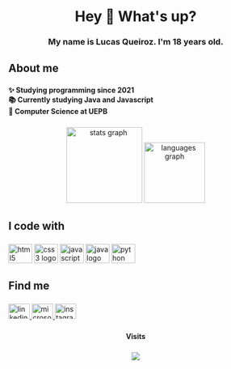 <h1 align="center">Hey 👋 What's up?</h1>

###

<h3 align="center">My name is Lucas Queiroz. I'm 18 years old.</h3>

###

<h2 align="left">About me</h2>

###

<h4 align="left">✨ Studying programming since 2021<br>📚 Currently studying Java and Javascript<br>🎲 Computer Science at UEPB</h4>

###

<div align="center">
  <img src="https://github-readme-stats.vercel.app/api?hide_title=false&hide_rank=false&show_icons=true&include_all_commits=true&count_private=true&disable_animations=false&theme=dark&locale=en&hide_border=true&custom_title=My Github Stats&username=dev" height="150" alt="stats graph"  />
  <img src="https://github-readme-stats.vercel.app/api/top-langs?locale=en&hide_title=false&layout=default &card_width=320&langs_count=5&theme=dark&hide_border=true&username=dev" height="120" alt="languages graph"  />
</div>

###

<h2 align="left">I code with</h2>

###

<div align="left">
  <img src="https://cdn.jsdelivr.net/gh/devicons/devicon/icons/html5/html5-original.svg" height="38" width="47" alt="html5 logo"  />
  <img src="https://cdn.jsdelivr.net/gh/devicons/devicon/icons/css3/css3-original.svg" height="38" width="47" alt="css3 logo"  />
  <img src="https://cdn.jsdelivr.net/gh/devicons/devicon/icons/javascript/javascript-original.svg" height="38" width="47" alt="javascript logo"  />
  <img src="https://cdn.jsdelivr.net/gh/devicons/devicon/icons/java/java-original.svg" height="38" width="47" alt="java logo"  />
  <img src="https://cdn.jsdelivr.net/gh/devicons/devicon/icons/python/python-original.svg" height="38" width="47" alt="python logo"  />
</div>

###

<h2 align="left"></h2>

###

<h2 align="left">Find me</h2>

###

<div align="left">
  <a href="https://www.linkedin.com/in/lucasqroz/" target="_blank">
    <img src="https://raw.githubusercontent.com/maurodesouza/profile-readme-generator/master/src/assets/icons/social/linkedin/default.svg" width="42" height="30" alt="linkedin logo"  />
  </a>
  <a href="lucassq_@hotmail.com" target="_blank">
    <img src="https://raw.githubusercontent.com/maurodesouza/profile-readme-generator/master/src/assets/icons/social/microsoft-outlook/default.svg" width="42" height="30" alt="microsoft-outlook logo"  />
  </a>
  <a href="https://www.instagram.com/qlucas7/" target="_blank">
    <img src="https://raw.githubusercontent.com/maurodesouza/profile-readme-generator/master/src/assets/icons/social/instagram/default.svg" width="42" height="30" alt="instagram logo"  />
  </a>
</div>

###

<div align="center">
</div>

###

<h4 align="center">Visits</h4>

###

<div align="center">
  <img src="https://profile-counter.glitch.me/dev/count.svg?"  />
</div>

###

<div align="left">
</div>


###
